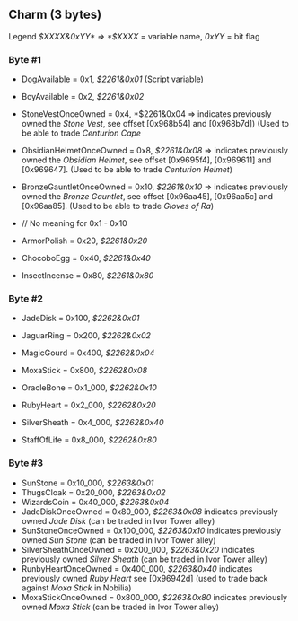 ## Charm (3 bytes)

Legend *$XXXX&0xYY* => *$XXXX* = variable name, *0xYY* = bit flag

### Byte #1
* DogAvailable = 0x1, *$2261&0x01* (Script variable)
* BoyAvailable = 0x2, *$2261&0x02*
* StoneVestOnceOwned = 0x4, *$2261&0x04 => indicates previously owned the *Stone Vest*, see offset [0x968b54] and [0x968b7d]) (Used to be able to trade *Centurion Cape*
* ObsidianHelmetOnceOwned = 0x8, *$2261&0x08* => indicates previously owned the *Obsidian Helmet*, see offset [0x9695f4], [0x969611] and [0x969647]. (Used to be able to trade *Centurion Helmet*)
* BronzeGauntletOnceOwned = 0x10, *$2261&0x10* => indicates previously owned the *Bronze Gauntlet*, see offset [0x96aa45], [0x96aa5c] and [0x96aa85]. (Used to be able to trade *Gloves of Ra*)

* // No meaning for 0x1 - 0x10
* ArmorPolish = 0x20, *$2261&0x20*
* ChocoboEgg = 0x40, *$2261&0x40*
* InsectIncense = 0x80, *$2261&0x80*

### Byte #2
* JadeDisk = 0x100, *$2262&0x01*
* JaguarRing = 0x200, *$2262&0x02*
* MagicGourd = 0x400, *$2262&0x04*
* MoxaStick = 0x800, *$2262&0x08*

* OracleBone = 0x1_000, *$2262&0x10*
* RubyHeart = 0x2_000, *$2262&0x20*
* SilverSheath = 0x4_000, *$2262&0x40*
* StaffOfLife = 0x8_000, *$2262&0x80*

### Byte #3
* SunStone = 0x10_000, *$2263&0x01*
* ThugsCloak = 0x20_000, *$2263&0x02*
* WizardsCoin = 0x40_000, *$2263&0x04*
* JadeDiskOnceOwned = 0x80_000, *$2263&0x08* indicates previously owned *Jade Disk* (can be traded in Ivor Tower alley)
* SunStoneOnceOwned = 0x100_000, *$2263&0x10* indicates previously owned *Sun Stone* (can be traded in Ivor Tower alley)
* SilverSheathOnceOwned = 0x200_000, *$2263&0x20* indicates previously owned *Silver Sheath* (can be traded in Ivor Tower alley)
* RunbyHeartOnceOwned = 0x400_000, *$2263&0x40* indicates previously owned *Ruby Heart* see [0x96942d] (used to trade back against *Moxa Stick* in Nobilia)
* MoxaStickOnceOwned = 0x800_000, *$2263&0x80* indicates previously owned *Moxa Stick* (can be traded in Ivor Tower alley)